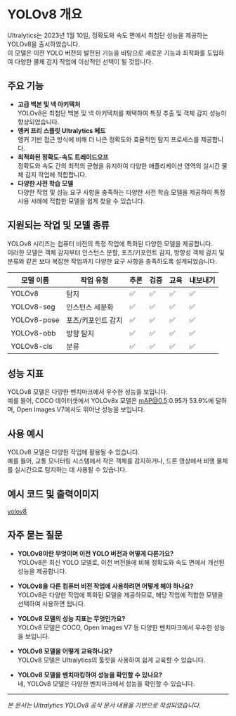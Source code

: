 # YOLOv8 개요

Ultralytics는 2023년 1월 10일, 정확도와 속도 면에서 최첨단 성능을 제공하는 YOLOv8을 출시하였습니다.  
이 모델은 이전 YOLO 버전의 발전된 기능을 바탕으로 새로운 기능과 최적화를 도입하여 다양한 물체 감지 작업에 이상적인 선택이 될 것입니다.

## 주요 기능

- **고급 백본 및 넥 아키텍처**  
  YOLOv8은 최첨단 백본 및 넥 아키텍처를 채택하여 특징 추출 및 객체 감지 성능이 향상되었습니다.
- **앵커 프리 스플릿 Ultralytics 헤드**  
  앵커 기반 접근 방식에 비해 더 나은 정확도와 효율적인 탐지 프로세스를 제공합니다.
- **최적화된 정확도-속도 트레이드오프**  
  정확도와 속도 간의 최적의 균형을 유지하여 다양한 애플리케이션 영역의 실시간 물체 감지 작업에 적합합니다.
- **다양한 사전 학습 모델**  
  다양한 작업 및 성능 요구 사항을 충족하는 다양한 사전 학습 모델을 제공하여 특정 사용 사례에 적합한 모델을 쉽게 찾을 수 있습니다.

## 지원되는 작업 및 모델 종류

YOLOv8 시리즈는 컴퓨터 비전의 특정 작업에 특화된 다양한 모델을 제공합니다.  
이러한 모델은 객체 감지부터 인스턴스 분할, 포즈/키포인트 감지, 방향성 객체 감지 및 분류와 같은 보다 복잡한 작업까지 다양한 요구 사항을 충족하도록 설계되었습니다.

| 모델 이름        | 작업 유형           | 추론 | 검증 | 교육 | 내보내기 |
|-----------------|--------------------|------|------|------|----------|
| YOLOv8          | 탐지               | ✅   | ✅   | ✅   | ✅       |
| YOLOv8-seg      | 인스턴스 세분화    | ✅   | ✅   | ✅   | ✅       |
| YOLOv8-pose     | 포즈/키포인트 감지 | ✅   | ✅   | ✅   | ✅       |
| YOLOv8-obb      | 방향 탐지          | ✅   | ✅   | ✅   | ✅       |
| YOLOv8-cls      | 분류               | ✅   | ✅   | ✅   | ✅       |

## 성능 지표

YOLOv8 모델은 다양한 벤치마크에서 우수한 성능을 보입니다.  
예를 들어, COCO 데이터셋에서 YOLOv8x 모델은 mAP@0.5:0.95가 53.9%에 달하며, Open Images V7에서도 뛰어난 성능을 보입니다.

## 사용 예시

YOLOv8 모델은 다양한 작업에 활용될 수 있습니다.  
예를 들어, 교통 모니터링 시스템에서 작은 객체를 감지하거나, 드론 영상에서 비행 물체를 실시간으로 탐지하는 데 사용될 수 있습니다.

## 예시 코드 및 출력이미지

[yolov8](https://github.com/SSAC-AI/YOLO/blob/main/0716_yolov8.ipynb)

## 자주 묻는 질문

- **YOLOv8이란 무엇이며 이전 YOLO 버전과 어떻게 다른가요?**  
  YOLOv8은 최신 YOLO 모델로, 이전 버전들에 비해 정확도와 속도 면에서 개선된 성능을 제공합니다.

- **YOLOv8을 다른 컴퓨터 비전 작업에 사용하려면 어떻게 해야 하나요?**  
  YOLOv8은 다양한 작업에 특화된 모델을 제공하므로, 해당 작업에 적합한 모델을 선택하여 사용하면 됩니다.

- **YOLOv8 모델의 성능 지표는 무엇인가요?**  
  YOLOv8 모델은 COCO, Open Images V7 등 다양한 벤치마크에서 우수한 성능을 보입니다.

- **YOLOv8 모델을 어떻게 교육하나요?**  
  YOLOv8 모델은 Ultralytics의 툴킷을 사용하여 쉽게 교육할 수 있습니다.

- **YOLOv8 모델을 벤치마킹하여 성능을 확인할 수 있나요?**  
  네, YOLOv8 모델은 다양한 벤치마크에서 성능을 확인할 수 있습니다.

---

*본 문서는 Ultralytics YOLOv8 공식 문서 내용을 기반으로 작성되었습니다.*
